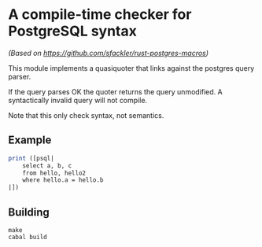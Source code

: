 # A compile-time checker for PostgreSQL syntax

*(Based on https://github.com/sfackler/rust-postgres-macros)*

This module implements a quasiquoter that links against the postgres
query parser.

If the query parses OK the quoter returns the query unmodified. A
syntactically invalid query will not compile.

Note that this only check syntax, not semantics.

## Example

```haskell
print ([psql|
    select a, b, c
    from hello, hello2
    where hello.a = hello.b
|])
```

## Building

```
make
cabal build
```
